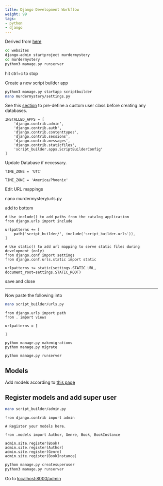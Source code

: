 ```yaml
---
title: Django Development Workflow
weight: 99
tags: 
- python
- django
---
```


Derived from [here](https://developer.mozilla.org/en-US/docs/Learn/Server-side/Django/skeleton_website)

```bash
cd websites
django-admin startproject murdermystery
cd murdermystery
python3 manage.py runserver
```

hit ctrl+c to stop

Create a new script builder app

```bash
python3 manage.py startapp scriptbuilder
nano murdermystery/settings.py
```

See this [section](https://docs.djangoproject.com/en/4.0/topics/auth/customizing/#using-a-custom-user-model-when-starting-a-project) to pre-define a custom user class before creating any databases.

```
INSTALLED_APPS = [
    'django.contrib.admin',
    'django.contrib.auth',
    'django.contrib.contenttypes',
    'django.contrib.sessions',
    'django.contrib.messages',
    'django.contrib.staticfiles',
    'script_builder.apps.ScriptBuilderConfig'
]
```

Update Database if necessary.

```
TIME_ZONE = 'UTC'
```

```
TIME_ZONE = 'America/Phoenix'
```


Edit URL mappings

nano murdermystery/urls.py 

add to bottom 

```
# Use include() to add paths from the catalog application
from django.urls import include

urlpatterns += [
    path('script_builder/', include('script_builder.urls')),
]
```

```
# Use static() to add url mapping to serve static files during development (only)
from django.conf import settings
from django.conf.urls.static import static

urlpatterns += static(settings.STATIC_URL, document_root=settings.STATIC_ROOT)
```

save and close

----

Now paste the following into 

```bash
nano script_builder/urls.py
```

```
from django.urls import path
from . import views

urlpatterns = [

]
```


```
python manage.py makemigrations
python manage.py migrate
```


```
python manage.py runserver
```

## Models

Add models according to [this page](https://developer.mozilla.org/en-US/docs/Learn/Server-side/Django/Models)

## Register models and add super user

```bash
nano script_builder/admin.py
```

```
from django.contrib import admin

# Register your models here.

from .models import Author, Genre, Book, BookInstance

admin.site.register(Book)
admin.site.register(Author)
admin.site.register(Genre)
admin.site.register(BookInstance)
```

```bash
python manage.py createsuperuser
python3 manage.py runserver
```

Go to <localhost:8000/admin>